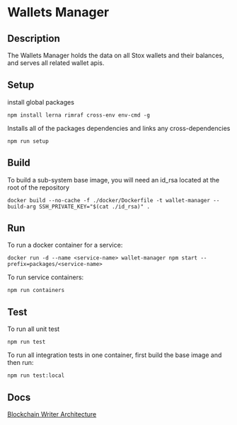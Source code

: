 # Wallets Manager

## Description
The Wallets Manager holds the data on all Stox wallets and their balances, and serves all related wallet apis.


## Setup
install global packages
```
npm install lerna rimraf cross-env env-cmd -g
```
Installs all of the packages dependencies and links any cross-dependencies
```
npm run setup
```

## Build
To build a sub-system base image, you will need an id_rsa located at the root of the repository
```
docker build --no-cache -f ./docker/Dockerfile -t wallet-manager --build-arg SSH_PRIVATE_KEY="$(cat ./id_rsa)" .
```

## Run
To run a docker container for a service:
```
docker run -d --name <service-name> wallet-manager npm start --prefix=packages/<service-name>
```
To run service containers:
```
npm run containers
```

## Test
To run all unit test
```
npm run test 
```
To run all integration tests in one container, first build the base image and then run:
```
npm run test:local
```

## Docs
[Blockchain Writer Architecture](https://docs.google.com/document/d/1eXrxDFgjDl-2No22om8vesqGhU7iGtw8iDSuN3VoHJ4/edit#heading=h.jsy3plhn9pv8)
